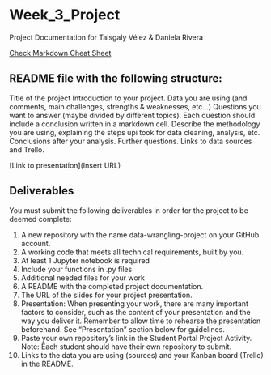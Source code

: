 # Week_3_Project

Project Documentation for Taisgaly Vélez &amp; Daniela Rivera

[Check Markdown Cheat Sheet](https://www.markdownguide.org/cheat-sheet/)

## README file with the following structure:

Title of the project
Introduction to your project.
Data you are using (and comments, main challenges, strengths & weaknesses, etc…)
Questions you want to answer (maybe divided by different topics). Each question should include a conclusion written in a markdown cell.
Describe the methodology you are using, explaining the steps upi took for data cleaning, analysis, etc.
Conclusions after your analysis.
Further questions.
Links to data sources and Trello.

[Link to presentation](Insert URL)


## Deliverables

You must submit the following deliverables in order for the project to be deemed complete:

1. A new repository with the name data-wrangling-project on your GitHub account.
2. A working code that meets all technical requirements, built by you.
3. At least 1 Jupyter notebook is required
4. Include your functions in .py files
5. Additional needed files for your work
6. A README with the completed project documentation.
7. The URL of the slides for your project presentation.
8. Presentation: When presenting your work, there are many important factors to consider, such as the content of your presentation and the way you deliver it.
   Remember to allow time to rehearse the presentation beforehand.
   See “Presentation” section below for guidelines.
9. Paste your own repository’s link in the Student Portal Project Activity.
   Note: Each student should have their own repository to submit.
10. Links to the data you are using (sources) and your Kanban board (Trello) in the README.
